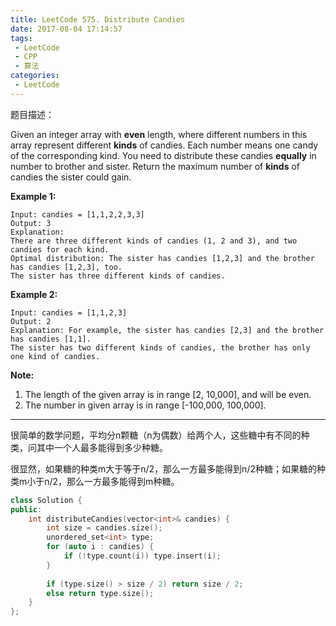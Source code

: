 ```yaml
---
title: LeetCode 575. Distribute Candies
date: 2017-08-04 17:14:57
tags:
 - LeetCode
 - CPP
 - 算法
categories:
 - LeetCode
---
```


题目描述：

Given an integer array with **even** length, where different numbers in this array represent different **kinds** of candies. Each number means one candy of the corresponding kind. You need to distribute these candies **equally** in number to brother and sister. Return the maximum number of **kinds** of candies the sister could gain.

**Example 1:**

```
Input: candies = [1,1,2,2,3,3]
Output: 3
Explanation:
There are three different kinds of candies (1, 2 and 3), and two candies for each kind.
Optimal distribution: The sister has candies [1,2,3] and the brother has candies [1,2,3], too. 
The sister has three different kinds of candies. 

```

**Example 2:**

```
Input: candies = [1,1,2,3]
Output: 2
Explanation: For example, the sister has candies [2,3] and the brother has candies [1,1]. 
The sister has two different kinds of candies, the brother has only one kind of candies. 

```

**Note:**

1. The length of the given array is in range [2, 10,000], and will be even.
2. The number in given array is in range [-100,000, 100,000].

<!-- more -->

--------------

很简单的数学问题，平均分n颗糖（n为偶数）给两个人，这些糖中有不同的种类，问其中一个人最多能得到多少种糖。

很显然，如果糖的种类m大于等于n/2，那么一方最多能得到n/2种糖；如果糖的种类m小于n/2，那么一方最多能得到m种糖。

```cpp
class Solution {
public:
    int distributeCandies(vector<int>& candies) {
        int size = candies.size();
        unordered_set<int> type;
        for (auto i : candies) {
            if (!type.count(i)) type.insert(i);
        }
        
        if (type.size() > size / 2) return size / 2;
        else return type.size();
    }
};
```

